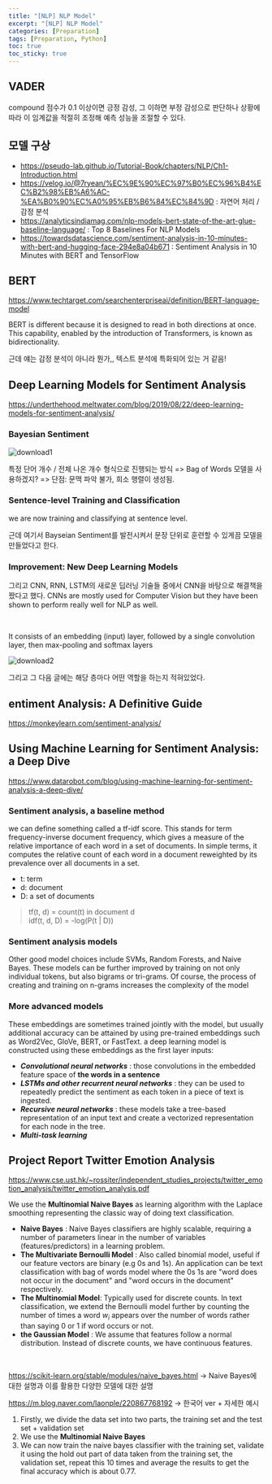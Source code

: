 ```yaml
---
title: "[NLP] NLP Model"
excerpt: "[NLP] NLP Model"
categories: [Preparation]
tags: [Preparation, Python]
toc: true
toc_sticky: true
---
```


## VADER

compound 점수가 0.1 이상이면 긍정 감성, 그 이하면 부정 감성으로 판단하나 상황에 따라 이 임계값을 적절히 조정해 예측 성능을 조절할 수 있다.

## 모델 구상

- <https://pseudo-lab.github.io/Tutorial-Book/chapters/NLP/Ch1-Introduction.html>
- <https://velog.io/@7ryean/%EC%9E%90%EC%97%B0%EC%96%B4%EC%B2%98%EB%A6%AC-%EA%B0%90%EC%A0%95%EB%B6%84%EC%84%9D> : 자연어 처리 / 감정 분석
- <https://analyticsindiamag.com/nlp-models-bert-state-of-the-art-glue-baseline-language/> : Top 8 Baselines For NLP Models
- <https://towardsdatascience.com/sentiment-analysis-in-10-minutes-with-bert-and-hugging-face-294e8a04b671> :
  Sentiment Analysis in 10 Minutes with BERT and TensorFlow

## BERT

<https://www.techtarget.com/searchenterpriseai/definition/BERT-language-model> <br>

BERT is different because it is designed to read in both directions at once. This capability, enabled by the introduction of Transformers, is known as bidirectionality. <br>

근데 얘는 감정 분석이 아니라 뭔가,, 텍스트 분석에 특화되어 있는 거 같음!

## Deep Learning Models for Sentiment Analysis

<https://underthehood.meltwater.com/blog/2019/08/22/deep-learning-models-for-sentiment-analysis/>

### Bayesian Sentiment

![download1](https://user-images.githubusercontent.com/96654391/183996849-1fd261bb-485e-4161-b830-53eab1767945.png)

특정 단어 개수 / 전체 나온 개수 형식으로 진행되는 방식 => Bag of Words 모델을 사용하겠지? => 단점: 문맥 파악 불가, 희소 행렬이 생성됨.

### Sentence-level Training and Classification

we are now training and classifying at sentence level. <br>

근데 여기서 Bayseian Sentiment를 발전시켜서 문장 단위로 훈련할 수 있게끔 모델을 만들었다고 한다.

### Improvement: New Deep Learning Models

그리고 CNN, RNN, LSTM의 새로운 딥러닝 기술들 중에서 CNN을 바탕으로 해결책을 짰다고 했다. CNNs are mostly used for Computer Vision but they have been shown to perform really well for NLP as well.

<br>

It consists of an embedding (input) layer, followed by a single convolution layer, then max-pooling and softmax layers

![download2](https://user-images.githubusercontent.com/96654391/183999560-a8f44b9a-ab36-4607-89ae-de83ee9ae1e7.png)

그리고 그 다음 글에는 해당 층마다 어떤 역할을 하는지 적혀있었다.

## entiment Analysis: A Definitive Guide

<https://monkeylearn.com/sentiment-analysis/>

## Using Machine Learning for Sentiment Analysis: a Deep Dive

<https://www.datarobot.com/blog/using-machine-learning-for-sentiment-analysis-a-deep-dive/>

### Sentiment analysis, a baseline method

we can define something called a tf-idf score. This stands for term frequency-inverse document frequency, which gives a measure of the relative importance of each word in a set of documents. In simple terms, it computes the relative count of each word in a document reweighted by its prevalence over all documents in a set. <br>

- t: term
- d: document
- D: a set of documents <br>

> tf(t, d) = count(t) in document d <br>
> idf(t, d, D) = -log(P(t | D))

### Sentiment analysis models

Other good model choices include SVMs, Random Forests, and Naive Bayes. These models can be further improved by training on not only individual tokens, but also bigrams or tri-grams. Of course, the process of creating and training on n-grams increases the complexity of the model

### More advanced models

These embeddings are sometimes trained jointly with the model, but usually additional accuracy can be attained by using pre-trained embeddings such as Word2Vec, GloVe, BERT, or FastText. a deep learning model is constructed using these embeddings as the first layer inputs:

- **_Convolutional neural networks_** : those convolutions in the embedded feature space of **the words in a sentence**
- **_LSTMs and other recurrent neural networks_** : they can be used to repeatedly predict the sentiment as each token in a piece of text is ingested.
- **_Recursive neural networks_** : these models take a tree-based representation of an input text and create a vectorized representation for each node in the tree.
- **_Multi-task learning_**

## Project Report Twitter Emotion Analysis

<https://www.cse.ust.hk/~rossiter/independent_studies_projects/twitter_emotion_analysis/twitter_emotion_analysis.pdf> <br>

We use the **Multinomial Naive Bayes** as learning algorithm with the Laplace smoothing representing the classic way of doing text classification.

- **Naive Bayes** : Naive Bayes classifiers are highly scalable, requiring a number of parameters linear in the number of variables (features/predictors) in a learning problem.
- **The Multi­variate Bernoulli Model** : Also called binomial model, useful if our feature vectors are binary (e.g 0s and 1s). An application can be text classification with bag of words model where the 0s 1s are "word does not occur in the document" and "word
  occurs in the document" respectively.
- **The Multinomial Model**: Typically used for discrete counts. In text classification, we extend the Bernoulli model further by counting the number of times a word $w_i$ appears over the number of words rather than saying 0 or 1 if word occurs or not.
- **the Gaussian Model** : We assume that features follow a normal distribution. Instead of discrete counts, we have continuous features.

<br>

<https://scikit-learn.org/stable/modules/naive_bayes.html> -> Naive Bayes에 대한 설명과 이를 활용한 다양한 모델에 대한 설명
<br>

<https://m.blog.naver.com/laonple/220867768192> -> 한국어 ver + 자세한 예시

1. Firstly, we divide the data set into two parts, the training set and the test set + validation set
2. We use the **Multinomial Naive Bayes**
3. We can now train the naive bayes classifier with the training set, validate it using the hold out part of data taken from the training set, the validation set, repeat this 10 times and average the results to get the final accuracy which is about 0.77.
